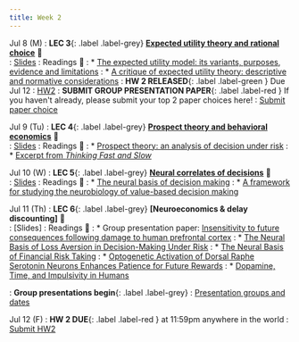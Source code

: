 ```yaml
---
title: Week 2 
---
```


Jul 8 (M)
: **LEC 3**{: .label .label-grey} **[Expected utility theory and rational choice](https://ucsd.zoom.us/rec/share/zulZl84hUtfD8oSkuF18vKUh4-qkmthaHocAwfMb55F4lPZqulTixRp9nQdYAZuj.NGwrqpFw5kMrzJhE)** 🎥  
    : [Slides](https://canvas.ucsd.edu/files/12805989/download?download_frd=1)
: Readings 📖
: * [The expected utility model: its variants, purposes, evidence and limitations](https://canvas.ucsd.edu/files/12805155/download?download_frd=1)
: * [A critique of expected utility theory: descriptive and normative considerations](https://canvas.ucsd.edu/files/12805153/download?download_frd=1)
:  **HW 2 RELEASED**{: .label .label-green } Due Jul 12
    : [HW2](https://docs.google.com/document/d/1Q04RM6qTnUx7EipSmGBIu6mHeiLX_q0u2m90mUAGepg/edit?usp=sharing)
:  **SUBMIT GROUP PRESENTATION PAPER**{: .label .label-red } If you haven't already, please submit your top 2 paper choices here!
    : [Submit paper choice](https://forms.gle/b9MgsnbDfZBzDxGe9)

Jul 9 (Tu)
: **LEC 4**{: .label .label-grey} **[Prospect theory and behavioral economics](https://ucsd.zoom.us/rec/share/meZU13IydTUZMOU4gpvuUhICpg8cv4wFNLdFdjh5OhiKZCwPOrJiBYG6abjheigz._a4I1l0ZHqi8I4Ug)** 🎥  
    : [Slides](https://canvas.ucsd.edu/files/12805988/download?download_frd=1)
: Readings 📖
: * [Prospect theory: an analysis of decision under risk](https://canvas.ucsd.edu/files/12805147/download?download_frd=1)
: * [Excerpt from _Thinking Fast and Slow_](https://canvas.ucsd.edu/files/12805210/download?download_frd=1)

Jul 10 (W)
: **LEC 5**{: .label .label-grey} **[Neural correlates of decisions](https://ucsd.zoom.us/rec/share/V4_MjY8PBm6aTWXxuaB4FBL3YjcIJq4XBUZLL8LOTWo4sbYVaDiX4cdlfH0tuhhD.eVtYZ_y081_U7aER)** 🎥  
    : [Slides](https://canvas.ucsd.edu/files/12808409/download?download_frd=1)
: Readings 📖
: * [The neural basis of decision making](https://canvas.ucsd.edu/files/12805214/download?download_frd=1)
: * [A framework for studying the neurobiology of value-based decision making](https://canvas.ucsd.edu/files/12810641/download?download_frd=1)

Jul 11 (Th)
: **LEC 6**{: .label .label-grey} **[Neuroeconomics & delay discounting]** 🎥  
    : [Slides]
: Readings 📖
: * Group presentation paper: [Insensitivity to future consequences following damage to human prefrontal cortex](https://canvas.ucsd.edu/files/12799596/download?download_frd=1)
: * [The Neural Basis of Loss Aversion in Decision-Making Under Risk](https://canvas.ucsd.edu/files/12810740/download?download_frd=1)
: * [The Neural Basis of Financial Risk Taking](https://canvas.ucsd.edu/files/12810743/download?download_frd=1)
: * [Optogenetic Activation of Dorsal Raphe Serotonin Neurons Enhances Patience for Future Rewards](https://canvas.ucsd.edu/files/12810953/download?download_frd=1)
: * [Dopamine, Time, and Impulsivity in Humans](https://canvas.ucsd.edu/files/12810951/download?download_frd=1)

: **Group presentations begin**{: .label .label-grey} 
    : [Presentation groups and dates](https://docs.google.com/document/d/1g3Zp-5wMBO15vbms3VvioJEA2zjRV3nAaSrRCfV_omQ/edit?usp=sharing)

Jul 12 (F)
:  **HW 2 DUE**{: .label .label-red } at 11:59pm anywhere in the world
    : [Submit HW2](https://canvas.ucsd.edu/courses/57867/assignments/820351)

